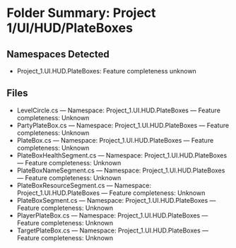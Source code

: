 # Folder Summary: Project 1/UI/HUD/PlateBoxes

## Namespaces Detected
- Project_1.UI.HUD.PlateBoxes: Feature completeness unknown

## Files
- LevelCircle.cs — Namespace: Project_1.UI.HUD.PlateBoxes — Feature completeness: Unknown
- PartyPlateBox.cs — Namespace: Project_1.UI.HUD.PlateBoxes — Feature completeness: Unknown
- PlateBox.cs — Namespace: Project_1.UI.HUD.PlateBoxes — Feature completeness: Unknown
- PlateBoxHealthSegment.cs — Namespace: Project_1.UI.HUD.PlateBoxes — Feature completeness: Unknown
- PlateBoxNameSegment.cs — Namespace: Project_1.UI.HUD.PlateBoxes — Feature completeness: Unknown
- PlateBoxResourceSegment.cs — Namespace: Project_1.UI.HUD.PlateBoxes — Feature completeness: Unknown
- PlateBoxSegment.cs — Namespace: Project_1.UI.HUD.PlateBoxes — Feature completeness: Unknown
- PlayerPlateBox.cs — Namespace: Project_1.UI.HUD.PlateBoxes — Feature completeness: Unknown
- TargetPlateBox.cs — Namespace: Project_1.UI.HUD.PlateBoxes — Feature completeness: Unknown
